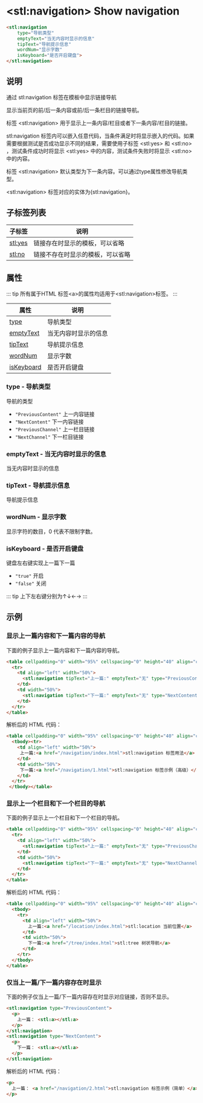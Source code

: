 ﻿---
sidebar: auto
---

# &lt;stl:navigation&gt; Show navigation

```html
<stl:navigation
    type="导航类型"
    emptyText="当无内容时显示的信息"
    tipText="导航提示信息"
    wordNum="显示字数"
    isKeyboard="是否开启键盘">
</stl:navigation>
```

## 说明

通过 stl:navigation 标签在模板中显示链接导航

显示当前页的前/后一条内容或前/后一条栏目的链接导航。

标签 &lt;stl:navigation&gt; 用于显示上一条内容/栏目或者下一条内容/栏目的链接。

stl:navigation 标签内可以嵌入任意代码，当条件满足时将显示嵌入的代码。如果需要根据测试是否成功显示不同的结果，需要使用子标签 &lt;stl:yes&gt; 和 &lt;stl:no&gt; ，测试条件成功时将显示 &lt;stl:yes&gt; 中的内容，测试条件失败时将显示 &lt;stl:no&gt; 中的内容。

标签 &lt;stl:navigation&gt; 默认类型为下一条内容。可以通过type属性修改导航类型。

&lt;stl:navigation&gt; 标签对应的实体为{stl:navigation}。

## 子标签列表

| 子标签          | 说明                             |
| --------------- | -------------------------------- |
| [stl:yes](../yes/) | 链接存在时显示的模板，可以省略   |
| [stl:no](../no/)   | 链接不存在时显示的模板，可以省略 |

## 属性

::: tip
所有属于HTML 标签&lt;a&gt;的属性均适用于&lt;stl:navigation&gt;标签。
:::

| 属性                                         | 说明                 |
|----------------------------------------------|----------------------|
| [type](#type-导航类型)                           | 导航类型                 |
| [emptyText](#emptytext-当无内容时显示的信息) | 当无内容时显示的信息 |
| [tipText](#tiptext-导航提示信息)             | 导航提示信息         |
| [wordNum](#wordnum-显示字数)                 | 显示字数             |
| [isKeyboard](#iskeyboard-是否开启键盘)       | 是否开启键盘         |

### type - 导航类型

导航的类型

- `"PreviousContent"` 上一内容链接
- `"NextContent"` 下一内容链接
- `"PreviousChannel"` 上一栏目链接
- `"NextChannel"` 下一栏目链接

### emptyText - 当无内容时显示的信息

当无内容时显示的信息

### tipText - 导航提示信息

导航提示信息

### wordNum - 显示字数

显示字符的数目，0 代表不限制字数。

### isKeyboard - 是否开启键盘

键盘左右键实现上一篇下一篇

- `"true"` 开启
- `"false"` 关闭

::: tip
上下左右键分别为↑↓←→
:::

## 示例

### 显示上一篇内容和下一篇内容的导航

下面的例子显示上一篇内容和下一篇内容的导航。

```html
<table cellpadding="0" width="95%" cellspacing="0" height="40" align="center">
  <tr>
    <td align="left" width="50%">
      <stl:navigation tipText="上一篇:" emptyText="无" type="PreviousContent"></stl:navigation>
    </td>
    <td width="50%">
      <stl:navigation tipText="下一篇:" emptyText="无" type="NextContent"></stl:navigation>
    </td>
  </tr>
</table>
```

解析后的 HTML 代码：

```html
<table cellpadding="0" width="95%" cellspacing="0" height="40" align="center">
  <tbody><tr>
    <td align="left" width="50%">
     上一篇:<a href="/navigation/index.html">stl:navigation 标签用法</a>
    </td>
    <td width="50%">
     下一篇:<a href="/navigation/1.html">stl:navigation 标签示例（高级）</a>
    </td>
  </tr>
 </tbody></table>
```

### 显示上一个栏目和下一个栏目的导航

下面的例子显示上一个栏目和下一个栏目的导航。

```html
<table cellpadding="0" width="95%" cellspacing="0" height="40" align="center">
  <tr>
    <td align="left" width="50%">
      <stl:navigation tipText="上一篇:" emptyText="无" type="PreviousChannel"></stl:navigation>
    </td>
    <td width="50%">
      <stl:navigation tipText="下一篇:" emptyText="无" type="NextChannel"></stl:navigation>
    </td>
  </tr>
</table>
```

解析后的 HTML 代码：

```html
<table cellpadding="0" width="95%" cellspacing="0" height="40" align="center">
  <tbody>
    <tr>
      <td align="left" width="50%">
        上一篇:<a href="/location/index.html">stl:location 当前位置</a>
      </td>
      <td width="50%">
        下一篇:<a href="/tree/index.html">stl:tree 树状导航</a>
      </td>
    </tr>
  </tbody>
</table>
```

### 仅当上一篇/下一篇内容存在时显示

下面的例子仅当上一篇/下一篇内容存在时显示对应链接，否则不显示。

```html
<stl:navigation type="PreviousContent">
  <p>
    上一篇： <stl:a></stl:a>
  </p>
</stl:navigation>
<stl:navigation type="NextContent">
  <p>
    下一篇： <stl:a></stl:a>
  </p>
</stl:navigation>
```

解析后的 HTML 代码：

```html
<p>
  上一篇： <a href="/navigation/2.html">stl:navigation 标签示例（简单）</a>
</p>
```
